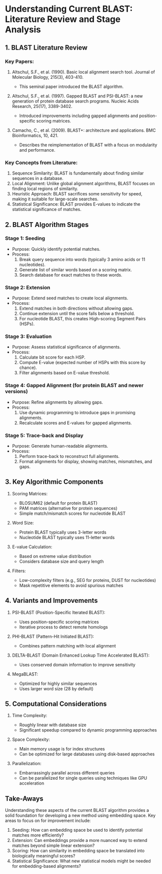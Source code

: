 # Understanding Current BLAST: Literature Review and Stage Analysis

## 1. BLAST Literature Review

### Key Papers:

1. Altschul, S.F., et al. (1990). Basic local alignment search tool. Journal of Molecular Biology, 215(3), 403-410.
   - This seminal paper introduced the BLAST algorithm.

2. Altschul, S.F., et al. (1997). Gapped BLAST and PSI-BLAST: a new generation of protein database search programs. Nucleic Acids Research, 25(17), 3389-3402.
   - Introduced improvements including gapped alignments and position-specific scoring matrices.

3. Camacho, C., et al. (2009). BLAST+: architecture and applications. BMC Bioinformatics, 10, 421.
   - Describes the reimplementation of BLAST with a focus on modularity and performance.

### Key Concepts from Literature:

1. Sequence Similarity: BLAST is fundamentally about finding similar sequences in a database.
2. Local Alignment: Unlike global alignment algorithms, BLAST focuses on finding local regions of similarity.
3. Heuristic Approach: BLAST sacrifices some sensitivity for speed, making it suitable for large-scale searches.
4. Statistical Significance: BLAST provides E-values to indicate the statistical significance of matches.

## 2. BLAST Algorithm Stages

### Stage 1: Seeding

- Purpose: Quickly identify potential matches.
- Process:
  1. Break query sequence into words (typically 3 amino acids or 11 nucleotides).
  2. Generate list of similar words based on a scoring matrix.
  3. Search database for exact matches to these words.

### Stage 2: Extension

- Purpose: Extend seed matches to create local alignments.
- Process:
  1. Extend matches in both directions without allowing gaps.
  2. Continue extension until the score falls below a threshold.
  3. For nucleotide BLAST, this creates High-scoring Segment Pairs (HSPs).

### Stage 3: Evaluation

- Purpose: Assess statistical significance of alignments.
- Process:
  1. Calculate bit score for each HSP.
  2. Compute E-value (expected number of HSPs with this score by chance).
  3. Filter alignments based on E-value threshold.

### Stage 4: Gapped Alignment (for protein BLAST and newer versions)

- Purpose: Refine alignments by allowing gaps.
- Process:
  1. Use dynamic programming to introduce gaps in promising alignments.
  2. Recalculate scores and E-values for gapped alignments.

### Stage 5: Trace-back and Display

- Purpose: Generate human-readable alignments.
- Process:
  1. Perform trace-back to reconstruct full alignments.
  2. Format alignments for display, showing matches, mismatches, and gaps.

## 3. Key Algorithmic Components

1. Scoring Matrices:
   - BLOSUM62 (default for protein BLAST)
   - PAM matrices (alternative for protein sequences)
   - Simple match/mismatch scores for nucleotide BLAST

2. Word Size:
   - Protein BLAST typically uses 3-letter words
   - Nucleotide BLAST typically uses 11-letter words

3. E-value Calculation:
   - Based on extreme value distribution
   - Considers database size and query length

4. Filters:
   - Low-complexity filters (e.g., SEG for proteins, DUST for nucleotides)
   - Mask repetitive elements to avoid spurious matches

## 4. Variants and Improvements

1. PSI-BLAST (Position-Specific Iterated BLAST):
   - Uses position-specific scoring matrices
   - Iterative process to detect remote homologs

2. PHI-BLAST (Pattern-Hit Initiated BLAST):
   - Combines pattern matching with local alignment

3. DELTA-BLAST (Domain Enhanced Lookup Time Accelerated BLAST):
   - Uses conserved domain information to improve sensitivity

4. MegaBLAST:
   - Optimized for highly similar sequences
   - Uses larger word size (28 by default)

## 5. Computational Considerations

1. Time Complexity:
   - Roughly linear with database size
   - Significant speedup compared to dynamic programming approaches

2. Space Complexity:
   - Main memory usage is for index structures
   - Can be optimized for large databases using disk-based approaches

3. Parallelization:
   - Embarrassingly parallel across different queries
   - Can be parallelized for single queries using techniques like GPU acceleration

## Take-Aways

Understanding these aspects of the current BLAST algorithm provides a solid foundation for developing a new method using embedding space. Key areas to focus on for improvement include:

1. Seeding: How can embedding space be used to identify potential matches more efficiently?
2. Extension: Can embeddings provide a more nuanced way to extend matches beyond simple linear extension?
3. Scoring: How can similarity in embedding space be translated into biologically meaningful scores?
4. Statistical Significance: What new statistical models might be needed for embedding-based alignments?